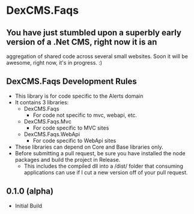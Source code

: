 # DexCMS.Faqs

## You have just stumbled upon a superbly early version of a .Net CMS, right now it is an 
aggregation of shared code across several small websites. Soon it will be awesome, right now, it's in progress. :)

## DexCMS.Faqs Development Rules
* This library is for code specific to the Alerts domain
* It contains 3 libraries:
	* DexCMS.Faqs
		* For code not specific to mvc, webapi, etc.
	* DexCMS.Faqs.Mvc
		* For code specific to MVC sites
	* DexCMS.Faqs.WebApi
		* For code specific to WebApi sites
* These libraries can depend on Core and Base libraries only.
* Before submitting a pull request, be sure you have installed the node packages and build the project in Release.
    * This includes the compiled dll into a /dist/ folder that consuming applications can use if I cut a new version off of your pull request.

## 0.1.0 (alpha)
* Initial Build
